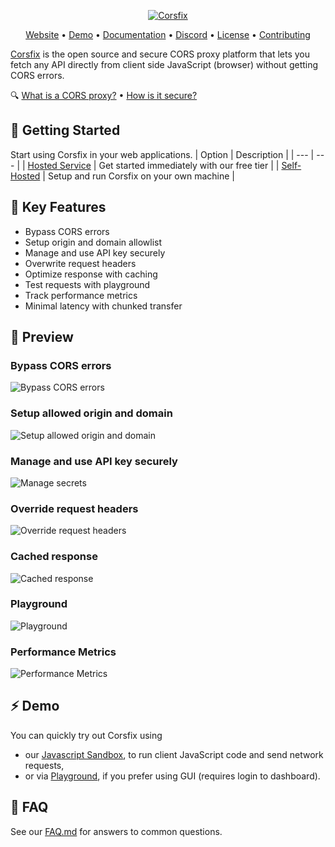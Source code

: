
<div align="center">
  <p><a href="https://corsfix.com"><img src="https://corsfix.com/landing.jpg" alt="Corsfix"></a></p>
  <p>
    <a href="https://corsfix.com">Website</a> &bull; 
    <a href="#%EF%B8%8F-demo">Demo</a> &bull; 
    <a href="https://corsfix.com/docs">Documentation</a> &bull; 
    <a href="https://discord.gg/WEAeqrRjp2">Discord</a> &bull; 
    <a href="#AGPL-3.0-1-ov-file">License</a> &bull; 
    <a href="CONTRIBUTING.md">Contributing</a>
  </p>
</div>

[Corsfix](https://corsfix.com) is the open source and secure CORS proxy platform that lets you fetch any API directly from client side JavaScript (browser) without getting CORS errors.

<p>
  <span>🔍</span>
  <a href="FAQ.md#what-is-a-cors-proxy">What is a CORS proxy?</a> &bull;
  <a href="FAQ.md#how-is-it-secure">How is it secure?</a>
</p>

## 🚀 Getting Started

Start using Corsfix in your web applications.
| Option | Description |
| --- | --- |
| [Hosted Service](https://corsfix.com) | Get started immediately with our free tier |
| [Self-Hosted](https://corsfix.com/docs/open-source/self-hosting) | Setup and run Corsfix on your own machine |

## 💫 Key Features

- Bypass CORS errors
- Setup origin and domain allowlist
- Manage and use API key securely
- Overwrite request headers
- Optimize response with caching
- Test requests with playground
- Track performance metrics
- Minimal latency with chunked transfer

## 🔎 Preview

### Bypass CORS errors

![Bypass CORS errors](https://assets.corsfix.com/v6sc7ld.png)

### Setup allowed origin and domain

![Setup allowed origin and domain](https://assets.corsfix.com/r9zlfef.png)

### Manage and use API key securely

![Manage secrets](https://assets.corsfix.com/8it4qqb.png)

### Override request headers

![Override request headers](https://assets.corsfix.com/xd0esz6j.png)

### Cached response

![Cached response](https://assets.corsfix.com/pypmbrs.png)

### Playground

![Playground](https://assets.corsfix.com/zh0eczi.png)

### Performance Metrics

![Performance Metrics](https://assets.corsfix.com/s6d5kce.png)

## ⚡️ Demo

You can quickly try out Corsfix using

- our [Javascript Sandbox](https://sandbox.corsfix.com), to run client JavaScript code and send network requests,
- or via [Playground](https://app.corsfix.com/playground), if you prefer using GUI (requires login to dashboard).

## 🙋 FAQ

See our [FAQ.md](FAQ.md) for answers to common questions.
